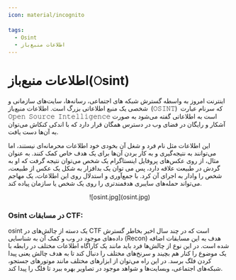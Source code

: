 ```yaml
---
icon: material/incognito

tags:
  - Osint
  - اطلاعات منبع‌باز
---
```

# اطلاعات منبع‌باز(𝙾sint)

اینترنت امروز به واسطه  گسترش شبکه های اجتماعی، رسانه‌ها، سایت‌های سازمانی و شخصی  یک منبع اطلاعاتی بزرگ است. اطلاعات منبع‌باز (𝙾𝚂𝙸𝙽𝚃) که سرنام عبارت  𝙾𝚙𝚎𝚗 𝚂𝚘𝚞𝚛𝚌𝚎 𝙸𝚗𝚝𝚎𝚕𝚕𝚒𝚐𝚎𝚗𝚌𝚎 است به اطلاعاتی گفته می‌شود به صورت آشکار و رایگان در فضای وب در دسترس همگان قرار دارد که با اندکی کنکاش می‌توان به آن‌ها دست یافت.

این اطلاعات مثل نام فرد و شغل آن بخودی خود اطلاعات محرمانه‌ای نیستند، اما می‌توانند به نتیجه‌گیری و به کار بردن آن‌ها برای یک هدف خاص کمک کنند. به عنوان مثال، از روی عکس‌های پروفایل اینستاگرام یک شخص می‌توان نتیجه گرفت که او به گردش در طبیعت علاقه دارد، پس می توان یک بدافزار به شکل یک عکس از طبیعت، شخص را وادار به اجرای آن کرد. با جمع‌آوری و استدلال روی این اطلاعات، یک مهاجم می‌تواند حمله‌های سایبری هدفمندتری را روی یک شخص یا سازمان پیاده کند.  


<center>
![osint.jpg](osint.jpg)
</center>

### Osint در مسابقات CTF:
osint یک دسته‌ از چالش‌های در CTF است که در چند سال اخیر بخاطر گسترش داده‌های موجود در وب و کمک آن به شناسایی (Recon) هدف به این مسابقات اضافه شده است.
در این نوع از چالش‌ها فرد باید مانند یک کاراگاه اطلاعات مختلف در رابطه با یک موضوع را کنار هم بچیند و سرنخ‌های مختلف را دنبال کند تا به هدف چالش یعنی پیدا کردن فلگ برسد. در این راه می‌توان از ابزارهای مختلف مانند موتور‌های جستجو، شبکه‌های اجتماعی، وبسایت‌ها و شواهد موجود در تصاویر بهره ببرد تا فلگ را پیدا کند. 
